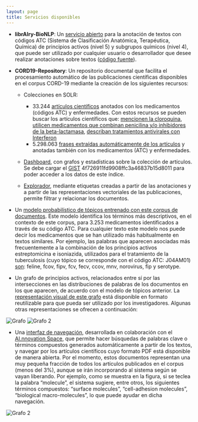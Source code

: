 ```yaml
---
layout: page
title: Servicios disponibles
---
```


 * **librAIry-BioNLP**: Un [servicio abierto](https://librairy.github.io/bio-nlp/) para la anotación de textos con códigos ATC (Sistema de Clasificación Anatómica, Terapéutica, Química) de principios activos (nivel 5) y subgrupos químicos (nivel 4), que puede ser utilizado por cualquier usuario o desarrollador que desee realizar anotaciones sobre textos ([código fuente](https://github.com/librairy/bio-nlp)).

 * **CORD19-Repository**: Un repositorio documental que facilita el procesamiento automático de las publicaciones científicas disponibles en el corpus CORD-19 mediante la creación de los siguientes recursos: 
 
    * Colecciones en SOLR: 
      * 33.244 [artículos científicos](http://librairy.linkeddata.es/data/#/covid/core-overview) anotados con los medicamentos (códigos ATC) y enfermedades. Con estos recursos se pueden buscar los artículos científicos que: [mencionen la cloroquina](http://librairy.linkeddata.es/data/covid/select?q=labels5_t:P01BA01&fl=id,name_s,url_s), [utilicen medicamentos que combinan penicilina y/o inhibidores de la beta-lactamasa](http://librairy.linkeddata.es/data/covid/select?q=labels4_t:J01CR&fl=id,name_s,url_s), [describan tratamientos antivirales con Interferon](https://librairy.linkeddata.es/solr/covid/select?q=annot_cliner_treatments_t:antiviral_therapy%20AND%20labels5_t:S01AD05&fl=id,name_s,url_s) 
      * 5.298.063 [frases extraídas automáticamente de los artículos](http://librairy.linkeddata.es/data/#/covid-sentences/core-overview) y anotadas también con los medicamentos (ATC) y enfermedades. 

    * [Dashboard](https://librairy.linkeddata.es/data/dashboard), con grafos y estadísticas sobre la colección de artículos. Se debe cargar el [GIST](https://gist.github.com/cbadenes/4f726911fd9908ffc3a46837b15d8011) 4f726911fd9908ffc3a46837b15d8011 para poder acceder a los datos de este índice.
    
    * [Explorador](https://librairy.github.io/covid19/explorer.html), mediante etiquetas creadas a partir de las anotaciones y a partir de las representaciones vectoriales de las publicaciones, permite filtrar y relacionar los documentos.

 * Un [modelo probabilístico de tópicos entrenado con este corpus de documentos](http://librairy.linkeddata.es/covid19-model/). Este modelo identifica los términos más descriptivos, en el contexto de este corpus, para 3.253 medicamentos identificados a través de su código ATC. Para cualquier texto este modelo nos puede decir los medicamentos que se han utilizado más habitualmente en textos similares. Por ejemplo, las palabras que aparecen asociadas más frecuentemente a la combinación de los principios activos estreptomicina e isoniazida, utilizados para el tratamiento de la tuberculosis (cuyo tópico se corresponde con el código ATC: J04AM01) [son](http://librairy.linkeddata.es/covid19-model/topics/3/words): feline, fcov, fipv, fcv, fecv, ccov, mnv, norovirus, fip y serotype.

 * Un grafo de principios activos, relacionados entre sí por las intersecciones en las distribuciones de palabras de los documentos en los que aparecen, de acuerdo con el modelo de tópicos anterior. La [representación visual de este grafo](https://librairy.github.io/covid19/) está disponible en formato reutilizable para que pueda ser utilizado por los investigadores. Algunas otras representaciones se ofrecen a continuación:

![Grafo](../img/servicios/graph-1.png "Grafo")
![Grafo 2](../img/servicios/graph-2.png "Grafo 2")

 * Una [interfaz de navegación](http://demo.inno.oeg-upm.net), desarrollada en colaboración con el [AI.nnovation Space](https://www.ainnovation.upm.es/), que permite hacer búsquedas de palabras clave o términos compuestos generados automáticamente a partir de los textos, y navegar por los artículos científicos cuyo formato PDF está disponible de manera abierta. Por el momento, estos documentos representan una muy pequeña fracción de todos los artículos publicados en el corpus (menos del 3%), aunque se irán incorporando al sistema según se vayan liberando. Por ejemplo, como se muestra en la figura, si se teclea la palabra “molecule”, el sistema sugiere, entre otros, los siguientes términos compuestos: “surface molecules”, “cell-adhesion molecules”, “biological macro-molecules”, lo que puede ayudar en dicha navegación.

![Grafo 2](../img/servicios/keyq.png "Grafo 2")
